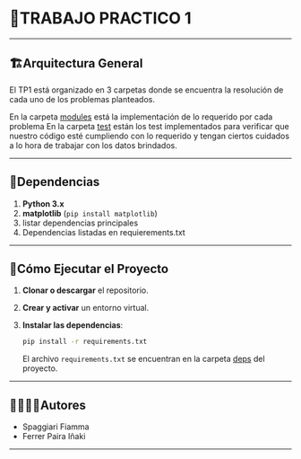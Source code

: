 # 🐍TRABAJO PRACTICO 1

---
## 🏗Arquitectura General

El TP1 está organizado en 3 carpetas donde se encuentra la resolución de cada uno de los problemas planteados. 

En la carpeta [modules](./modules) está la implementación de lo requerido por cada problema 
En la carpeta [test](./test) están los test implementados para verificar que nuestro código esté cumpliendo con lo requerido y tengan ciertos cuidados a lo hora de trabajar con los datos brindados.

---
## 📑Dependencias

1. **Python 3.x**
2. **matplotlib** (`pip install matplotlib`)
3. listar dependencias principales
4. Dependencias listadas en requierements.txt

---
## 🚀Cómo Ejecutar el Proyecto
1. **Clonar o descargar** el repositorio.

2. **Crear y activar** un entorno virtual.

3. **Instalar las dependencias**:
   ```bash
   pip install -r requirements.txt
   ```
   El archivo `requirements.txt` se encuentran en la carpeta [deps](./deps) del proyecto.

---
## 🙎‍♀️🙎‍♂️Autores

- Spaggiari Fiamma
- Ferrer Paira Iñaki

---
